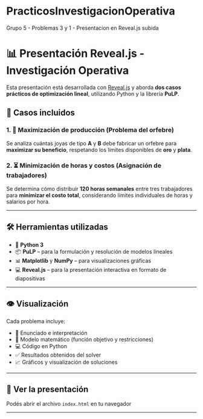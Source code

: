 # PracticosInvestigacionOperativa
Grupo 5 - Problemas 3 y 1 - Presentacion en Reveal.js subida

# 📊 Presentación Reveal.js - Investigación Operativa

Esta presentación está desarrollada con [Reveal.js](https://revealjs.com/) y aborda **dos casos prácticos de optimización lineal**, utilizando Python y la librería **PuLP**.

## 🧠 Casos incluidos

### 1. 🔧 Maximización de producción (Problema del orfebre)
Se analiza cuántas joyas de tipo **A** y **B** debe fabricar un orfebre para **maximizar su beneficio**, respetando los límites disponibles de **oro** y **plata**.

### 2. ⏳ Minimización de horas y costos (Asignación de trabajadores)
Se determina cómo distribuir **120 horas semanales** entre tres trabajadores para **minimizar el costo total**, considerando límites individuales de horas y salarios por hora.

---

## 🛠️ Herramientas utilizadas

- 🐍 **Python 3**
- 📦 **PuLP** – para la formulación y resolución de modelos lineales
- 📊 **Matplotlib** y **NumPy** – para visualizaciones gráficas
- 💻 **Reveal.js** – para la presentación interactiva en formato de diapositivas

---

## 👁️ Visualización

Cada problema incluye:

- 📄 Enunciado e interpretación
- 📐 Modelo matemático (función objetivo y restricciones)
- 💻 Código en Python
- ✅ Resultados obtenidos del solver
- 📈 Gráficos y visualización de soluciones

---

## 🚀 Ver la presentación

Podés abrir el archivo `index.html` en tu navegador

---

